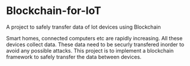 # Blockchain-for-IoT
A project to safely transfer data of Iot devices using Blockchain

Smart homes, connected computers etc are rapidly increasing. All these devices collect data. These data need to be securly transfered inorder to avoid any possible attacks. This project is to implement a blockchain framework to safely transfer the data between devices.
